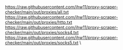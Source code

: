 https://raw.githubusercontent.com/ihw11/proxy-scraper-checker/main/out/proxies/all.txt \
https://raw.githubusercontent.com/ihw11/proxy-scraper-checker/main/out/proxies/http.txt \
https://raw.githubusercontent.com/ihw11/proxy-scraper-checker/main/out/proxies/socks4.txt \
https://raw.githubusercontent.com/ihw11/proxy-scraper-checker/main/out/proxies/socks5.txt \
